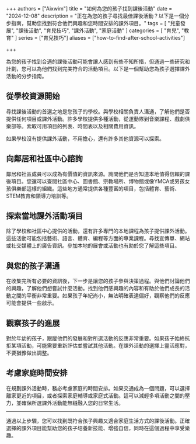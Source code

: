 +++
authors = ["Aixwim"]
title = "如何為您的孩子找到課後活動"
date = "2024-12-08"
description = "正在為您的孩子尋找最佳課後活動？以下是一個分步指南，幫助您找到符合他們興趣和您時間安排的課外項目。"
tags = [
  "兒童發展",
  "課後活動",
  "育兒技巧",
  "課外活動",
  "家庭活動"
]
categories = [
  "育兒",
  "教育"
]
series = ["育兒技巧"]
aliases = ["how-to-find-after-school-activities"]

+++

為您的孩子找到合適的課後活動可能會讓人感到有些不知所措，但通過一些研究和計劃，您可以為他們找到完美符合的活動項目。以下是一個幫助您為孩子選擇課外活動的分步指南。

<!--more-->

## 從學校資源開始

尋找課後活動的首選之地是您孩子的學校。與學校相關負責人溝通，了解他們是否提供任何項目或課外活動。許多學校提供多種活動，從運動隊到音樂課程、戲劇俱樂部等。索取可用項目的列表、時間表以及相關費用資訊。

如果學校沒有提供課外活動，不用擔心，還有許多其他資源可以探索。

## 向鄰居和社區中心諮詢

鄰居和社區成員可以成為有價值的資訊來源。詢問他們是否知道本地值得信賴的課後項目。您還可以查閱社區中心、圖書館、宗教場所、博物館或像YMCA或男孩女孩俱樂部這樣的組織。這些地方通常提供各種豐富的項目，包括體育、藝術、STEM教育和領導力培訓等。

## 探索當地課外活動項目

除了學校和社區中心提供的活動，還有許多專門的本地課程為孩子提供課外活動。這些活動可能包括藝術、語言、體育、編程等方面的專業課程。尋找宣傳單、網站或社交媒體上的廣告資訊。參加本地的展會或活動也有助於您了解這些項目。

## 與您的孩子溝通

在收集完所有必要的資訊後，下一步是讓您的孩子參與決策過程。與他們討論他們的興趣，了解他們想嘗試什麼活動。找到他們感興趣的內容和有助於他們成長的活動之間的平衡非常重要。如果孩子年紀尚小，無法明確表達偏好，觀察他們的反應可能會提供一些啟示。

## 觀察孩子的進展

對於年幼的孩子，跟蹤他們的發展和對所選活動的反應非常重要。如果孩子始終抗拒某項活動，可能需要重新評估並嘗試其他活動。在課外活動的選擇上靈活應對，不要猶豫做出調整。

## 考慮家庭時間安排

在規劃課外活動時，務必考慮家庭的時間安排。如果交通成為一個問題，可以選擇離家更近的項目，或者探索家庭輔導或家庭式活動。這可以減輕多項活動之間的壓力，並確保所選課外活動能無縫融入您的日常生活。

---

通過以上步驟，您可以找到既符合孩子興趣又適合家庭生活方式的課後活動。正確選擇的課外項目能幫助您的孩子培養新技能、增強自信，同時在這個過程中享受樂趣。
